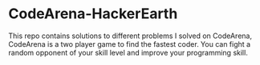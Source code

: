 # CodeArena-HackerEarth
This repo contains solutions to different problems I solved on CodeArena, CodeArena is a two player game to find the fastest coder. You can fight a random opponent of your skill level and improve your programming skill.
